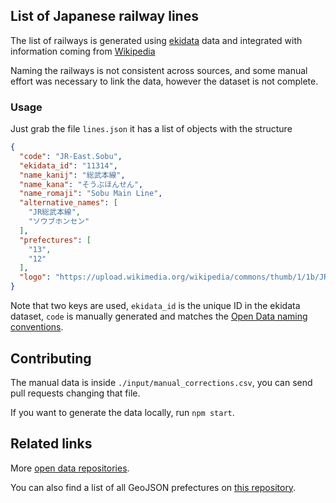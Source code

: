 ## List of Japanese railway lines

The list of railways is generated using [ekidata](http://www.ekidata.jp/doc/line.php) data and integrated with information coming from [Wikipedia](
https://ja.wikipedia.org/wiki/%E6%97%A5%E6%9C%AC%E3%81%AE%E9%89%84%E9%81%93%E8%B7%AF%E7%B7%9A%E4%B8%80%E8%A6%A7_%E3%81%82-%E3%81%8B%E8%A1%8C)

Naming the railways is not consistent across sources, and some manual effort was necessary to link the data, however the dataset is not complete.

### Usage

Just grab the file `lines.json` it has a list of objects with the structure

```json
{
  "code": "JR-East.Sobu",
  "ekidata_id": "11314",
  "name_kanij": "総武本線",
  "name_kana": "そうぶほんせん",
  "name_romaji": "Sobu Main Line",
  "alternative_names": [
    "JR総武本線",
    "ソウブホンセン"
  ],
  "prefectures": [
    "13",
    "12"
  ],
  "logo": "https://upload.wikimedia.org/wikipedia/commons/thumb/1/1b/JR_JO_line_symbol.svg/28px-JR_JO_line_symbol.svg.png"
}
```

Note that two keys are used, `ekidata_id` is the unique ID in the ekidata dataset, `code` is manually generated and matches the [Open Data naming conventions](https://developer-tokyochallenge.odpt.org/en/documents#_naming_rules_for_railway_line_names).

## Contributing

The manual data is inside `./input/manual_corrections.csv`, you can send pull requests changing that file.

If you want to generate the data locally, run `npm start`.


## Related links

More [open data repositories](https://github.com/piuccio?utf8=%E2%9C%93&tab=repositories&q=open-data-jp&type=&language=).

You can also find a list of all GeoJSON prefectures on [this repository](https://github.com/dataofjapan/land).
